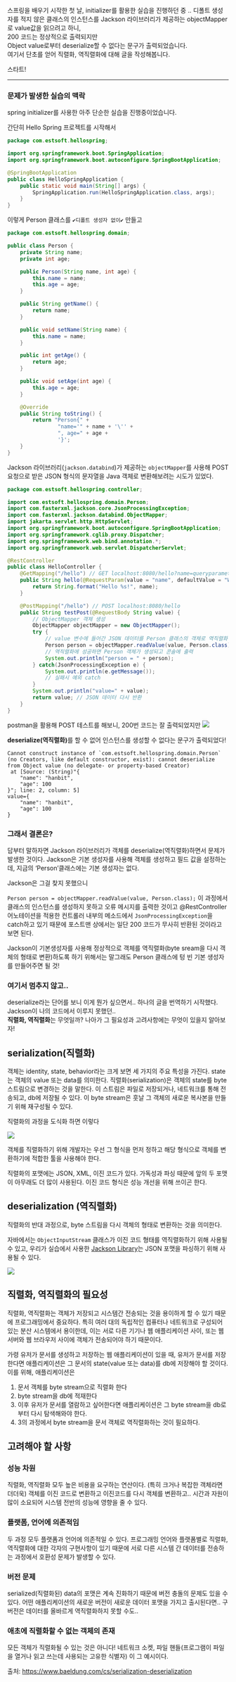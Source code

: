 스프링을 배우기 시작한 첫 날,  initializer를 활용한 실습을 진행하던 중 .. 디폴트 생성자를 적지 않은 클래스의 인스턴스를 Jackson 라이브러리가 제공하는 objectMapper로 value값을 읽으려고 하니, <br> 200 코드는 정상적으로 출력되지만<br> Object value로부터 deserialize할 수 없다는 문구가 출력되었습니다.<br>
여기서 단초를 얻어 직렬화, 역직렬화에 대해 글을 작성해봅니다.

스타트!

---

### 문제가 발생한 실습의 맥락
spring initializer를 사용한 아주 단순한 실습을 진행중이었습니다.


간단히 Hello Spring 프로젝트를 시작해서
```java
package com.estsoft.hellospring;

import org.springframework.boot.SpringApplication;
import org.springframework.boot.autoconfigure.SpringBootApplication;

@SpringBootApplication
public class HelloSpringApplication {
	public static void main(String[] args) {
		SpringApplication.run(HelloSpringApplication.class, args);
	}
}
```

이렇게 Person 클래스를 `✔디폴트 생성자 없이✔` 만들고

```java
package com.estsoft.hellospring.domain;

public class Person {
    private String name;
    private int age;

    public Person(String name, int age) {
        this.name = name;
        this.age = age;
    }

    public String getName() {
        return name;
    }

    public void setName(String name) {
        this.name = name;
    }

    public int getAge() {
        return age;
    }

    public void setAge(int age) {
        this.age = age;
    }

    @Override
    public String toString() {
        return "Person{" +
                "name='" + name + '\'' +
                ", age=" + age +
                '}';
    }
}

```

Jackson 라이브러리(`jackson.databind`)가 제공하는 `objectMapper`를 사용해 POST 요청으로 받은 JSON 형식의 문자열을 Java 객체로 변환해보려는 시도가 있었다. 

```java
package com.estsoft.hellospring.controller;

import com.estsoft.hellospring.domain.Person;
import com.fasterxml.jackson.core.JsonProcessingException;
import com.fasterxml.jackson.databind.ObjectMapper;
import jakarta.servlet.http.HttpServlet;
import org.springframework.boot.autoconfigure.SpringBootApplication;
import org.springframework.cglib.proxy.Dispatcher;
import org.springframework.web.bind.annotation.*;
import org.springframework.web.servlet.DispatcherServlet;

@RestController
public class HelloController {
    @GetMapping("/hello") // GET localhost:8080/hello?name=queryparameter
    public String hello(@RequestParam(value = "name", defaultValue = "World") String name) {
        return String.format("Hello %s!", name);
    }

    @PostMapping("/hello") // POST localhost:8080/hello
    public String testPost(@RequestBody String value) {
        // ObjectMapper 객체 생성
        ObjectMapper objectMapper = new ObjectMapper();
        try {
            // value 변수에 들어간 JSON 데이터를 Person 클래스의 객체로 역직렬화
            Person person = objectMapper.readValue(value, Person.class);
            // 역직렬화에 성공하면 Person 객체가 생성되고 콘솔에 출력
            System.out.println("person = " + person);
        } catch(JsonProcessingException e) {
            System.out.println(e.getMessage());
            // 실패시 예외 catch
        }
        System.out.println("value=" + value);
        return value; // JSON 데이터 다시 반환
    }
}
```

postman을 활용해 POST 테스트를 해보니, 200번 코드는 잘 출력되었지만
<img src="https://github.com/biiit4894/algo-study/assets/82032418/73418f11-4f26-4038-85c4-9400c8bf29e4"><br>


<b>deserialize(역직렬화)</b>를 할 수 없어 인스턴스를 생성할 수 없다는 문구가 출력되었다!

```
Cannot construct instance of `com.estsoft.hellospring.domain.Person` (no Creators, like default constructor, exist): cannot deserialize from Object value (no delegate- or property-based Creator)
 at [Source: (String)"{
    "name": "hanbit",
    "age": 100
}"; line: 2, column: 5]
value={
    "name": "hanbit",
    "age": 100
}
```

### 그래서 결론은?
답부터 말하자면 Jackson 라이브러리가 객체를 deserialize(역직렬화)하면서 문제가 발생한 것이다. Jackson은 기본 생성자를 사용해 객체를 생성하고 필드 값을 설정하는데, 지금의 ‘Person’클래스에는 기본 생성자는 없다.

Jackson은 그걸 찾지 못했으니 

`Person person = objectMapper.readValue(value, Person.class);` 이 과정에서 클래스의 인스턴스를 생성하지 못하고 오류 메시지를 출력한 것이고 @RestController 어노테이션을 적용한 컨트롤러 내부의 메소드에서 `JsonProcessingException`을 catch하고 있기 때문에 포스트맨 상에서는 일단 200 코드가 무사히 반환된 것이라고 보면 된다. 

Jackson이 기본생성자를 사용해 정상적으로 객체를 역직렬화(byte sream을 다시 객체의 형태로 변환)하도록 하기 위해서는 말그래도 Person 클래스에 텅 빈 기본 생성자를 만들어주면 될 것!


### 여기서 멈추지 않고..
deserialize라는 단어를 보니 이게 뭔가 싶으면서.. 하나의 글을 번역하기 시작했다. 
<br>
Jackson이 나의 코드에서 이루지 못했던.. 
<br>
<b>직렬화, 역직렬화</b>는 무엇일까? 나아가 그 필요성과 고려사항에는 무엇이 있을지 알아보자!


## serialization(직렬화)

객체는 identity, state, behavior라는 크게 보면 세 가지의 주요 특성을 가진다. state는 객체의 value 또는 data를 의미한다. 직렬화(serialization)은 객체의 state를 byte 스트림으로 변경하는 것을 말한다. 이 스트림은 파일로 저장되거나, 네트워크를 통해 전송되고, db에 저장될 수 있다. 이 byte stream은 훗날 그 객체의 새로운 복사본을 만들기 위해 재구성될 수 있다. 

직렬화의 과정을 도식화 하면 이렇다

<img src="https://github.com/biiit4894/algo-study/assets/82032418/ba1e44a7-797e-4bc2-a1af-db47658b2ad4">

객체를 직렬화하기 위해 개발자는 우선 그 형식을 먼저 정하고 해당 형식으로 객체를 변환하기에 적합한 툴을 사용해야 한다. 

직렬화의 포맷에는 JSON, XML, 이진 코드가 있다. 가독성과 파싱 때문에 앞의 두 포맷이 아무래도 더 많이 사용된다. 이진 코드 형식은 성능 개선을 위해 쓰이곤 한다.  

## deserialization (역직렬화)

직렬화의 반대 과정으로, byte 스트림을 다시 객체의 형태로 변환하는 것을 의미한다. 

자바에서는 `ObjectInputStream` 클래스가 이진 코드 형태를 역직렬화하기 위해 사용될 수 있고, 우리가 실습에서 사용한 [Jackson Library](https://www.baeldung.com/jackson)는 JSON 포맷을 파싱하기 위해 사용될 수 있다. 

<img src="https://github.com/biiit4894/algo-study/assets/82032418/f062b352-bf47-4b4f-a528-2f000f08265c">

## 직렬화, 역직렬화의 필요성

직렬화, 역직렬화는 객체가 저장되고 시스템간 전송되는 것을 용이하게 할 수 있기 때문에 프로그래밍에서 중요하다. 특히 여러 대의 독립적인 컴퓨터나 네트워크로 구성되어 있는 분산 시스템에서 용이한데, 이는 서로 다른 기기나 웹 애플리케이션 사이, 또는 웹 서버와 웹 브라우저 사이에 객체가 전송되어야 하기 때문이다. 

가령 유저가 문서를 생성하고 저장하는 웹 애플리케이션이 있을 때, 유저가 문서를 저장한다면 애플리케이션은 그 문서의 state(value 또는 data)를 db에 저장해야 할 것이다. 이를 위해, 애플리케이션은 

1. 문서 객체를 byte stream으로 직렬화 한다
2. byte stream을 db에 적재한다
3. 이후 유저가 문서를 열람하고 싶어한다면 애플리케이션은 그 byte stream을 db로부터 다시 탐색해와야 한다. 
4. 3의 과정에서 byte stream을 문서 객체로 역직렬화하는 것이 필요하다. 

## 고려해야 할 사항

### 성능 차원

직렬화, 역직렬화 모두 높은 비용을 요구하는 연산이다. (특히 크거나 복잡한 객체라면 더더욱) 객체를 이진 코드로 변환하고 이진코드를 다시 객체를 변환하고.. 시간과 자원이 많이 소요되어 시스템 전반의 성능에 영향을 줄 수 있다.

### 플랫폼, 언어에 의존적임

두 과정 모두 플랫폼과 언어에 의존적일 수 있다. 프로그래밍 언어와 플랫폼별로 직렬화, 역직렬화에 대한 각자의 구현사항이 있기 때문에 서로 다른 시스템 간 데이터를 전송하는 과정에서 호환성 문제가 발생할 수 있다.

### 버전 문제

serialized(직렬화된) data의 포맷은 계속 진화하기 때문에 버전 충돌의 문제도 있을 수 있다. 어떤 애플리케이션의 새로운 버전이 새로운 데이터 포맷을 가지고 출시된다면.. 구 버전은 데이터를 올바르게 역직렬화하지 못할 수도..

### 애초에 직렬화할 수 없는 객체의 존재

모든 객체가 직렬화될 수 있는 것은 아니다! 네트워크 소켓, 파일 핸들(프로그램이 파일을 열거나 읽고 쓰는데 사용되는 고유한 식별자) 이 그 예시이다.

출처: https://www.baeldung.com/cs/serialization-deserialization
